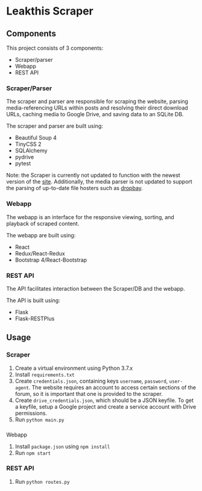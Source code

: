 # Leakthis Scraper
## Components
This project consists of 3 components:
- Scraper/parser
- Webapp
- REST API

### Scraper/Parser
The scraper and parser are responsible for scraping the website, parsing media-referencing URLs within posts and resolving their direct download URLs, caching media to Google Drive, and saving data to an SQLite DB.

The scraper and parser are built using:
- Beautiful Soup 4
- TinyCSS 2
- SQLAlchemy
- pydrive
- pytest

Note: the Scraper is currently not updated to function with the newest version of the [site](https://leaked.cx). Additionally, the media parser is not updated to support the parsing of up-to-date file hosters such as [dropbay](https://dropbay.net).

### Webapp
The webapp is an interface for the responsive viewing, sorting, and playback of scraped content.

The webapp are built using:
- React
- Redux/React-Redux
- Bootstrap 4/React-Bootstrap

### REST API
The API facilitates interaction between the Scraper/DB and the webapp.

The API is built using:
- Flask
- Flask-RESTPlus

## Usage
### Scraper
1) Create a virtual environment using Python 3.7.x
2) Install `requirements.txt`
3) Create `credentials.json`, containing keys `username`, `password`, `user-agent`. The website requires an account to access certain sections of the forum, so it is important that one is provided to the scraper.
4) Create `drive_credentials.json`, which should be a JSON keyfile. To get a keyfile, setup a Google project and create a service account with Drive permissions.
5) Run `python main.py`

###
Webapp
1) Install `package.json` using `npm install`
2) Run `npm start`

### REST API
1) Run `python routes.py`